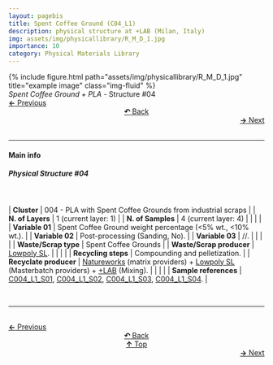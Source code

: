 ```yaml
---
layout: pagebis
title: Spent Coffee Ground (C04_L1)
description: physical structure at +LAB (Milan, Italy)
img: assets/img/physicallibrary/R_M_D_1.jpg
importance: 10
category: Physical Materials Library
---
```

<div class="row">
    <div class="col-sm mt-3 mt-md-0">
        {% include figure.html path="assets/img/physicallibrary/R_M_D_1.jpg" title="example image" class="img-fluid" %}
    </div>
</div>
<div class="caption">
    <i>Spent Coffee Ground + PLA </i> - Structure #04
</div>

<div class="row justify-content-sm-center">
    <div class="col-sm-4 mt-3 mt-md-0" style="text-align:left">
    <a href="/projects/PhyMatLi_C03_L3/" target="_self"><b>←</b> Previous</a></div>
    <div class="col-sm-4 mt-3 mt-md-0" style="text-align:center">
  <a href="/physicallibrary/" target="_self"><b>↶</b> Back</a>
    </div>
    <div class="col-sm-4 mt-3 mt-md-0" style="text-align:right">
        <td align="right"><a href="/projects/PhyMatLi_C05_L1/" target="_self"><b>→</b> Next</a></td>
    </div>
</div>
<br>

<hr>
<h4><b>Main info</b></h4>
<h5>Physical Structure #04</h5>
<br>

| <b>Cluster</b>       | 004 - PLA with Spent Coffee Grounds from industrial scraps |
| <b>N. of Layers</b>   | 1 (current layer: 1)    |
| <b>N. of Samples</b>   | 4 (current layer: 4)    |
|    |     |
| <b>Variable 01</b>       | Spent Coffee Ground weight percentage (<5% wt., <10% wt.). |
| <b>Variable 02</b>       | Post-processing (Sanding, No). |
| <b>Variable 03</b>       | //.    |
|    |     |
| <b>Waste/Scrap type</b>       | Spent Coffee Grounds     |
| <b>Waste/Scrap producer</b>    | [Lowpoly SL](https://lowpoly.info/).     |
|    |     |
| <b>Recycling steps</b>      | Compounding and pelletization.     |
| <b>Recyclate producer</b>    | [Natureworks](https://www.natureworksllc.com/) (matrix providers) + [Lowpoly SL](https://lowpoly.info/) (Masterbatch providers) + [+LAB](piulab.it) (Mixing).     |
|    |     |
| <b>Sample references</b>    | <a href="/projects/MatLi_C004_L1_S01/" target="_blank">C004_L1_S01</a>, <a href="/projects/MatLi_C004_L1_S02/" target="_blank">C004_L1_S02</a>, <a href="/projects/MatLi_C004_L1_S03/" target="_blank">C004_L1_S03</a>, <a href="/projects/MatLi_C004_L1_S04/" target="_blank">C004_L1_S04</a>. |

<br>
<hr>

<br>
<div class="row justify-content-sm-center">
    <div class="col-sm-3 mt-3 mt-md-0" style="text-align:left">
      <a href="/projects/PhyMatLi_C03_L3/" target="_self"><b>←</b> Previous</a></div>
    <div class="col-sm-3 mt-3 mt-md-0" style="text-align:center">
  <a href="/physicallibrary/" target="_self"><b>↶</b> Back</a>
    </div>
    <div class="col-sm-3 mt-3 mt-md-0" style="text-align:center">
  <a href="#" target="_self"><b>↑</b> Top</a>
    </div>
    <div class="col-sm-3 mt-3 mt-md-0" style="text-align:right">
        <td align="right"><a href="/projects/PhyMatLi_C05_L1/" target="_self"><b>→</b> Next</a></td>
    </div>
</div>
